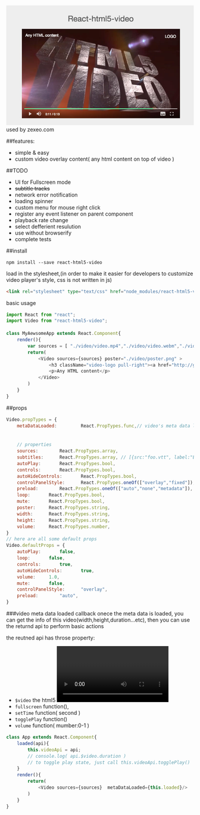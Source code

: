 ![preview](snapshot.jpg)
used by zexeo.com

##features:
 - simple & easy
 - custom video overlay content( any html content on top of video )

##TODO
 - UI for Fullscreen mode
 - ~~subtitle tracks~~
 - network error notification
 - loading spinner
 - custom menu for mouse right click 
 - register any event listener on parent component
 - playback rate change
 - select defferient resulution
 - use without browserify
 - complete tests

##install
```
npm install --save react-html5-video
```
load in the stylesheet,(in order to make it easier for developers to customize video player's style, css is not written in js)
```html
<link rel="stylesheet" type="text/css" href="node_modules/react-html5-video/lib/react-html5-video.css">
```
basic usage
```javascript
import React from "react";
import Video from "react-html5-video";

class MyAewsomeApp extends React.Component{
	render(){
		var sources = [ "./video/video.mp4","./video/video.webm","./video/video.ogv" ]
		return(
			<Video sources={sources} poster="./video/poster.png" >
				<h3 className="video-logo pull-right"><a href="http://glexe.com" target="_blank">LOGO</a></h3>
				<p>Any HTML content</p>
			</Video>
		)
	}
}
```
##props
```javascript
Video.propTypes = {
	metaDataLoaded: 		React.PropTypes.func,// video's meta data loaded callback
	

	// properties
	sources:		React.PropTypes.array,
	subtitles:		React.PropTypes.array, // [{src:"foo.vtt", label:"English",lang:"en" }]
	autoPlay: 		React.PropTypes.bool,
	controls:		React.PropTypes.bool,
	autoHideControls:		React.PropTypes.bool,
	controlPanelStyle:		React.PropTypes.oneOf(["overlay","fixed"]),
	preload:		React.PropTypes.oneOf(["auto","none","metadata"]), 
	loop:		React.PropTypes.bool,
	mute:		React.PropTypes.bool,
	poster:		React.PropTypes.string,
	width:		React.PropTypes.string,
	height:		React.PropTypes.string,
	volume:		React.PropTypes.number,
}
// here are all some default props
Video.defaultProps = {
	autoPlay:		false,
	loop:		false,
	controls:		true,
	autoHideControls:		true,
	volume:		1.0,
	mute:		false,
	controlPanelStyle:		"overlay",
	preload:		"auto",
}

```
###video meta data loaded callback
onece the meta data is loaded, you can get the info of this video(width,height,duration...etc), then you can use the returnd api to perform basic actions

the reutned api has throse property:
 - `$video` the html5 <video> DOM element,
 -	`fullscreen` function(), 
 -	`setTime` function( second )
 -	`togglePlay` function()
 -	`volume` function( mumber:0-1 )

```javascript
class App extends React.Component{
	loaded(api){
		this.videoApi = api;
		// console.log( api.$video.duration ) 
		// to toggle play state, just call this.videoApi.togglePlay()
	}
	render(){
		return(
			<Video sources={sources}  metaDataLoaded={this.loaded}/>
		)
	}
}
```


